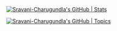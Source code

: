 
[![Sravani-Charugundla's GitHub | Stats](https://stats.quine.sh/Sravani-Charugundla/github?theme=dark)](https://quine.sh?utm_source=widgets&utm_campaign=Sravani-Charugundla)

<!--
**Sravani-Charugundla/Sravani-Charugundla** is a ✨ _special_ ✨ repository because its `README.md` (this file) appears on your GitHub profile.

Here are some ideas to get you started:

- 🔭 I’m currently working on ...
- 🌱 I’m currently learning ...
- 👯 I’m looking to collaborate on ...
- 🤔 I’m looking for help with ...
- 💬 Ask me about ...
- 📫 How to reach me: ...
- 😄 Pronouns: ...
- ⚡ Fun fact: ...
-->
[![Sravani-Charugundla's GitHub | Topics](https://stats.quine.sh/Sravani-Charugundla/topics-over-time?theme=dark)](https://quine.sh?utm_source=widgets&utm_campaign=Sravani-Charugundla)
